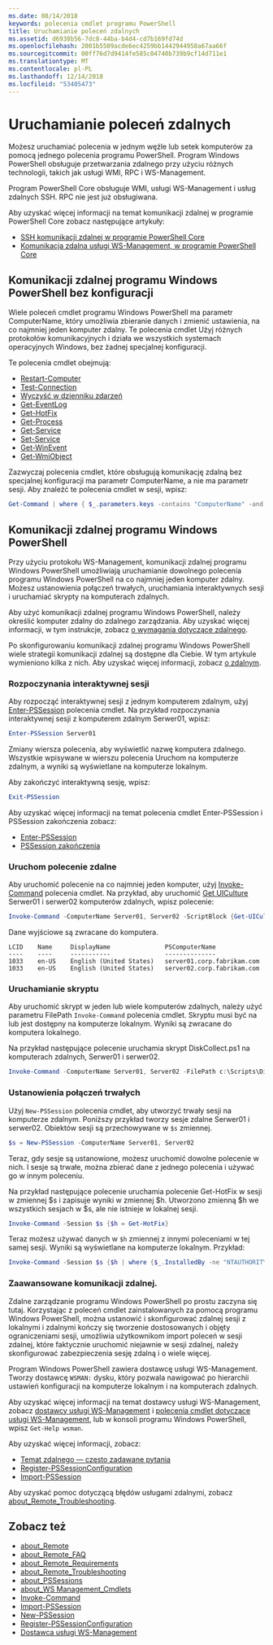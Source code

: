 ```yaml
---
ms.date: 08/14/2018
keywords: polecenia cmdlet programu PowerShell
title: Uruchamianie poleceń zdalnych
ms.assetid: d6938b56-7dc8-44ba-b4d4-cd7b169fd74d
ms.openlocfilehash: 2001b5509acde6ec4259bb1442944958a67aa66f
ms.sourcegitcommit: 00ff76d7d9414fe585c04740b739b9cf14d711e1
ms.translationtype: MT
ms.contentlocale: pl-PL
ms.lasthandoff: 12/14/2018
ms.locfileid: "53405473"
---
```

# <a name="running-remote-commands"></a>Uruchamianie poleceń zdalnych

Możesz uruchamiać polecenia w jednym węźle lub setek komputerów za pomocą jednego polecenia programu PowerShell. Program Windows PowerShell obsługuje przetwarzania zdalnego przy użyciu różnych technologii, takich jak usługi WMI, RPC i WS-Management.

Program PowerShell Core obsługuje WMI, usługi WS-Management i usług zdalnych SSH. RPC nie jest już obsługiwana.

Aby uzyskać więcej informacji na temat komunikacji zdalnej w programie PowerShell Core zobacz następujące artykuły:

- [SSH komunikacji zdalnej w programie PowerShell Core][ssh-remoting]
- [Komunikacja zdalna usługi WS-Management, w programie PowerShell Core][wsman-remoting]

## <a name="windows-powershell-remoting-without-configuration"></a>Komunikacji zdalnej programu Windows PowerShell bez konfiguracji

Wiele poleceń cmdlet programu Windows PowerShell ma parametr ComputerName, który umożliwia zbieranie danych i zmienić ustawienia, na co najmniej jeden komputer zdalny. Te polecenia cmdlet Użyj różnych protokołów komunikacyjnych i działa we wszystkich systemach operacyjnych Windows, bez żadnej specjalnej konfiguracji.

Te polecenia cmdlet obejmują:

- [Restart-Computer](/powershell/module/microsoft.powershell.management/restart-computer)
- [Test-Connection](/powershell/module/microsoft.powershell.management/test-connection)
- [Wyczyść w dzienniku zdarzeń](/powershell/module/microsoft.powershell.management/clear-eventlog)
- [Get-EventLog](/powershell/module/microsoft.powershell.management/get-eventlog)
- [Get-HotFix](/powershell/module/microsoft.powershell.management/get-hotfix)
- [Get-Process](/powershell/module/microsoft.powershell.management/get-process)
- [Get-Service](/powershell/module/microsoft.powershell.management/get-service)
- [Set-Service](/powershell/module/microsoft.powershell.management/set-service)
- [Get-WinEvent](/powershell/module/microsoft.powershell.diagnostics/get-winevent)
- [Get-WmiObject](/powershell/module/microsoft.powershell.management/get-wmiobject)

Zazwyczaj polecenia cmdlet, które obsługują komunikację zdalną bez specjalnej konfiguracji ma parametr ComputerName, a nie ma parametr sesji. Aby znaleźć te polecenia cmdlet w sesji, wpisz:

```powershell
Get-Command | where { $_.parameters.keys -contains "ComputerName" -and $_.parameters.keys -notcontains "Session"}
```

## <a name="windows-powershell-remoting"></a>Komunikacji zdalnej programu Windows PowerShell

Przy użyciu protokołu WS-Management, komunikacji zdalnej programu Windows PowerShell umożliwiają uruchamianie dowolnego polecenia programu Windows PowerShell na co najmniej jeden komputer zdalny. Możesz ustanowienia połączeń trwałych, uruchamiania interaktywnych sesji i uruchamiać skrypty na komputerach zdalnych.

Aby użyć komunikacji zdalnej programu Windows PowerShell, należy określić komputer zdalny do zdalnego zarządzania.
Aby uzyskać więcej informacji, w tym instrukcje, zobacz [o wymagania dotyczące zdalnego](/powershell/module/microsoft.powershell.core/about/about_remote_requirements).

Po skonfigurowaniu komunikacji zdalnej programu Windows PowerShell wiele strategii komunikacji zdalnej są dostępne dla Ciebie.
W tym artykule wymieniono kilka z nich. Aby uzyskać więcej informacji, zobacz [o zdalnym](/powershell/module/microsoft.powershell.core/about/about_remote).

### <a name="start-an-interactive-session"></a>Rozpoczynania interaktywnej sesji

Aby rozpocząć interaktywnej sesji z jednym komputerem zdalnym, użyj [Enter-PSSession](/powershell/module/microsoft.powershell.core/enter-pssession) polecenia cmdlet.
Na przykład rozpoczynania interaktywnej sesji z komputerem zdalnym Serwer01, wpisz:

```powershell
Enter-PSSession Server01
```

Zmiany wiersza polecenia, aby wyświetlić nazwę komputera zdalnego. Wszystkie wpisywane w wierszu polecenia Uruchom na komputerze zdalnym, a wyniki są wyświetlane na komputerze lokalnym.

Aby zakończyć interaktywną sesję, wpisz:

```powershell
Exit-PSSession
```

Aby uzyskać więcej informacji na temat polecenia cmdlet Enter-PSSession i PSSession zakończenia zobacz:

- [Enter-PSSession](/powershell/module/microsoft.powershell.core/enter-pssession)
- [PSSession zakończenia](/powershell/module/microsoft.powershell.core/exit-pssession)

### <a name="run-a-remote-command"></a>Uruchom polecenie zdalne

Aby uruchomić polecenie na co najmniej jeden komputer, użyj [Invoke-Command](/powershell/module/microsoft.powershell.core/invoke-command) polecenia cmdlet. Na przykład, aby uruchomić [Get UICulture](/powershell/module/microsoft.powershell.utility/get-uiculture) Serwer01 i serwer02 komputerów zdalnych, wpisz polecenie:

```powershell
Invoke-Command -ComputerName Server01, Server02 -ScriptBlock {Get-UICulture}
```

Dane wyjściowe są zwracane do komputera.

```output
LCID    Name     DisplayName               PSComputerName
----    ----     -----------               --------------
1033    en-US    English (United States)   server01.corp.fabrikam.com
1033    en-US    English (United States)   server02.corp.fabrikam.com
```

### <a name="run-a-script"></a>Uruchamianie skryptu

Aby uruchomić skrypt w jeden lub wiele komputerów zdalnych, należy użyć parametru FilePath `Invoke-Command` polecenia cmdlet. Skryptu musi być na lub jest dostępny na komputerze lokalnym. Wyniki są zwracane do komputera lokalnego.

Na przykład następujące polecenie uruchamia skrypt DiskCollect.ps1 na komputerach zdalnych, Serwer01 i serwer02.

```powershell
Invoke-Command -ComputerName Server01, Server02 -FilePath c:\Scripts\DiskCollect.ps1
```

### <a name="establish-a-persistent-connection"></a>Ustanowienia połączeń trwałych

Użyj `New-PSSession` polecenia cmdlet, aby utworzyć trwały sesji na komputerze zdalnym. Poniższy przykład tworzy sesje zdalne Serwer01 i serwer02. Obiektów sesji są przechowywane w `$s` zmiennej.

```powershell
$s = New-PSSession -ComputerName Server01, Server02
```

Teraz, gdy sesje są ustanowione, możesz uruchomić dowolne polecenie w nich. I sesje są trwałe, można zbierać dane z jednego polecenia i używać go w innym poleceniu.

Na przykład następujące polecenie uruchamia polecenie Get-HotFix w sesji w zmiennej $s i zapisuje wyniki w zmiennej $h. Utworzono zmienną $h we wszystkich sesjach w $s, ale nie istnieje w lokalnej sesji.

```powershell
Invoke-Command -Session $s {$h = Get-HotFix}
```

Teraz możesz używać danych w `$h` zmiennej z innymi poleceniami w tej samej sesji. Wyniki są wyświetlane na komputerze lokalnym. Przykład:

```powershell
Invoke-Command -Session $s {$h | where {$_.InstalledBy -ne "NTAUTHORITY\SYSTEM"}}
```

### <a name="advanced-remoting"></a>Zaawansowane komunikacji zdalnej.

Zdalne zarządzanie programu Windows PowerShell po prostu zaczyna się tutaj. Korzystając z poleceń cmdlet zainstalowanych za pomocą programu Windows PowerShell, można ustanowić i skonfigurować zdalnej sesji z lokalnymi i zdalnymi kończy się tworzenie dostosowanych i objęty ograniczeniami sesji, umożliwia użytkownikom import poleceń w sesji zdalnej, które faktycznie uruchomić niejawnie w sesji zdalnej, należy skonfigurować zabezpieczenia sesję zdalną i o wiele więcej.

Program Windows PowerShell zawiera dostawcę usługi WS-Management. Tworzy dostawcę `WSMAN:` dysku, który pozwala nawigować po hierarchii ustawień konfiguracji na komputerze lokalnym i na komputerach zdalnych.

Aby uzyskać więcej informacji na temat dostawcy usługi WS-Management, zobacz [dostawcy usługi WS-Management](https://technet.microsoft.com/library/dd819476.aspx) i [polecenia cmdlet dotyczące usługi WS-Management](/powershell/module/microsoft.powershell.core/about/about_ws-management_cmdlets), lub w konsoli programu Windows PowerShell, wpisz `Get-Help wsman`.

Aby uzyskać więcej informacji, zobacz:

- [Temat zdalnego — często zadawane pytania](https://technet.microsoft.com/library/dd315359.aspx)
- [Register-PSSessionConfiguration](https://go.microsoft.com/fwlink/?LinkId=821508)
- [Import-PSSession](https://go.microsoft.com/fwlink/?LinkId=821821)

Aby uzyskać pomoc dotyczącą błędów usługami zdalnymi, zobacz [about_Remote_Troubleshooting](https://technet.microsoft.com/library/dd347642.aspx).

## <a name="see-also"></a>Zobacz też

- [about_Remote](https://technet.microsoft.com/library/9b4a5c87-9162-4adf-bdfe-fbc80b9b8970)
- [about_Remote_FAQ](https://technet.microsoft.com/library/e23702fd-9415-4a98-9975-390a4d3adc42)
- [about_Remote_Requirements](https://technet.microsoft.com/library/da213949-134c-4741-b307-81f4492ba1bd)
- [about_Remote_Troubleshooting](https://technet.microsoft.com/library/2f890148-8578-49ed-85ea-79a489dd6317)
- [about_PSSessions](https://technet.microsoft.com/library/7a9b4e0e-fa1b-47b0-92f6-6e2995d70acb)
- [about_WS Management_Cmdlets](https://technet.microsoft.com/library/6ed3370a-ea10-45a5-9493-696aeace27ed)
- [Invoke-Command](/powershell/module/microsoft.powershell.core/invoke-command)
- [Import-PSSession](https://go.microsoft.com/fwlink/?LinkId=821821)
- [New-PSSession](https://go.microsoft.com/fwlink/?LinkId=821498)
- [Register-PSSessionConfiguration](https://go.microsoft.com/fwlink/?LinkId=821508)
- [Dostawca usługi WS-Management](https://technet.microsoft.com/library/66fe1241-e08f-49ca-832f-a84c33ca8735)

[wsman-remoting]: WSMan-Remoting-in-PowerShell-Core.md
[ssh-remoting]: SSH-Remoting-in-PowerShell-Core.md